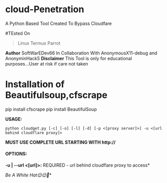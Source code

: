 # cloud-Penetration
A Python Based Tool Created To Bypass Cloudfare 


#TEsted On

> Linux
>Termux
> Parrot





**Author**
 SoftWarEDev66 In Collaboration With AnonymousX11-debug and AnonyminHack5
 **Disclaimer**
 This Tool is only for educational purposes...User at risk if care not taken
 
 # Installation of Beautifulsoup,cfscrape
 
pip install cfscrape
    pip install BeautifulSoup

**USAGE:**

    python cloudget.py [-c] [-o] [-l] [-d] [-p <[proxy server]>] -u <[url behind cloudflare proxy]>

**MUST USE COMPLETE URL STARTING WITH http://**

#### OPTIONS:

**-u | --url <[url]>:**
REQUIRED - url behind cloudflare proxy to access* 
 
*Be A White Hat😌😌🦳** 
 

